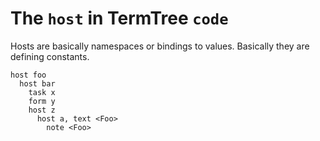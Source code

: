 # The `host` in TermTree `code`

Hosts are basically namespaces or bindings to values. Basically they are
defining constants.

```
host foo
  host bar
    task x
    form y
    host z
      host a, text <Foo>
        note <Foo>
```
